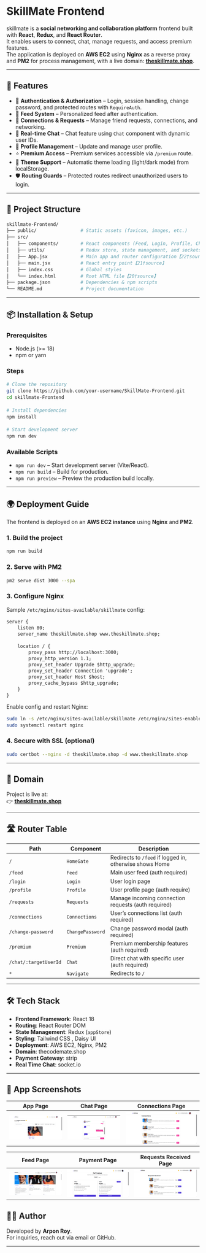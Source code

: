 # SkillMate Frontend

skillmate is a **social networking and collaboration platform** frontend built with **React**, **Redux**, and **React Router**.  
It enables users to connect, chat, manage requests, and access premium features.  
The application is deployed on **AWS EC2** using **Nginx** as a reverse proxy and **PM2** for process management, with a live domain: [**theskillmate.shop**](http://thecodemate.shop).




---

## 🚀 Features

- 🔑 **Authentication & Authorization** – Login, session handling, change password, and protected routes with `RequireAuth`.
- 📰 **Feed System** – Personalized feed after authentication.
- 👥 **Connections & Requests** – Manage friend requests, connections, and networking.
- 💬 **Real-time Chat** – Chat feature using `Chat` component with dynamic user IDs.
- 👤 **Profile Management** – Update and manage user profile.
- ⭐ **Premium Access** – Premium services accessible via `/premium` route.
- 🎨 **Theme Support** – Automatic theme loading (light/dark mode) from localStorage.
- 🛡️ **Routing Guards** – Protected routes redirect unauthorized users to login.

---

## 📂 Project Structure

```bash
skillmate-Frontend/
├── public/                # Static assets (favicon, images, etc.)
├── src/
│   ├── components/        # React components (Feed, Login, Profile, Chat, etc.)
│   ├── utils/             # Redux store, state management, and sockets
│   ├── App.jsx            # Main app and router configuration【22†source】
│   ├── main.jsx           # React entry point【21†source】
│   ├── index.css          # Global styles
│   └── index.html         # Root HTML file【20†source】
├── package.json           # Dependencies & npm scripts
└── README.md              # Project documentation
```

---

## 📦 Installation & Setup

### Prerequisites
- Node.js (>= 18)
- npm or yarn

### Steps
```bash
# Clone the repository
git clone https://github.com/your-username/SkillMate-Frontend.git
cd skillmate-Frontend

# Install dependencies
npm install

# Start development server
npm run dev
```

### Available Scripts
- `npm run dev` – Start development server (Vite/React).  
- `npm run build` – Build for production.  
- `npm run preview` – Preview the production build locally.  

---

## 🌍 Deployment Guide

The frontend is deployed on an **AWS EC2 instance** using **Nginx** and **PM2**.

### 1. Build the project
```bash
npm run build
```

### 2. Serve with PM2
```bash
pm2 serve dist 3000 --spa
```

### 3. Configure Nginx
Sample `/etc/nginx/sites-available/skillmate` config:

```nginx
server {
    listen 80;
    server_name theskillmate.shop www.theskillmate.shop;

    location / {
        proxy_pass http://localhost:3000;
        proxy_http_version 1.1;
        proxy_set_header Upgrade $http_upgrade;
        proxy_set_header Connection 'upgrade';
        proxy_set_header Host $host;
        proxy_cache_bypass $http_upgrade;
    }
}
```

Enable config and restart Nginx:
```bash
sudo ln -s /etc/nginx/sites-available/skillmate /etc/nginx/sites-enabled/
sudo systemctl restart nginx
```

### 4. Secure with SSL (optional)
```bash
sudo certbot --nginx -d theskillmate.shop -d www.theskillmate.shop
```

---

## 🔗 Domain

Project is live at:  
👉 [**theskillmate.shop**](http://thecodemate.shop)

---

## 🛣️ Router Table

| Path                 | Component         | Description |
|-----------------------|------------------|-------------|
| `/`                  | `HomeGate`       | Redirects to `/feed` if logged in, otherwise shows Home |
| `/feed`              | `Feed`           | Main user feed (auth required) |
| `/login`             | `Login`          | User login page|
| `/profile`           | `Profile`        | User profile page (auth require) |
| `/requests`          | `Requests`       | Manage incoming connection requests (auth required) |
| `/connections`       | `Connections`    | User’s connections list (auth required)|
| `/change-password`   | `ChangePassword` | Change password modal (auth required) |
| `/premium`           | `Premium`        | Premium membership features (auth required) |
| `/chat/:targetUserId`| `Chat`           | Direct chat with specific user (auth required)|
| `*`                  | `Navigate`       | Redirects to `/` |

---

## 🛠️ Tech Stack

- **Frontend Framework**: React 18
- **Routing**: React Router DOM
- **State Management**: Redux (`appStore`)
- **Styling**: Tailwind CSS , Daisy UI
- **Deployment**: AWS EC2, Nginx, PM2
- **Domain**: thecodemate.shop
- **Payment Gateway**: strip
- **Real Time Chat**: socket.io
---

## 📸 App Screenshots  

| App Page | Chat Page | Connections Page |
|----------|-----------|------------------|
| ![App Page](./src/assets/app.png) | ![Chat Page](./src/assets/chat.png) | ![Connections Page](./src/assets/connections.png) |

| Feed Page | Payment Page | Requests Received Page |
|-----------|--------------|-------------------------|
| ![Feed Page](./src/assets/feed.png) | ![Payment Page](./src/assets/payment.png) | ![Requests Received Page](./src/assets/requestrecived.png) |






## 👨‍💻 Author

Developed by **Arpon Roy**.  
For inquiries, reach out via email or GitHub.

---
